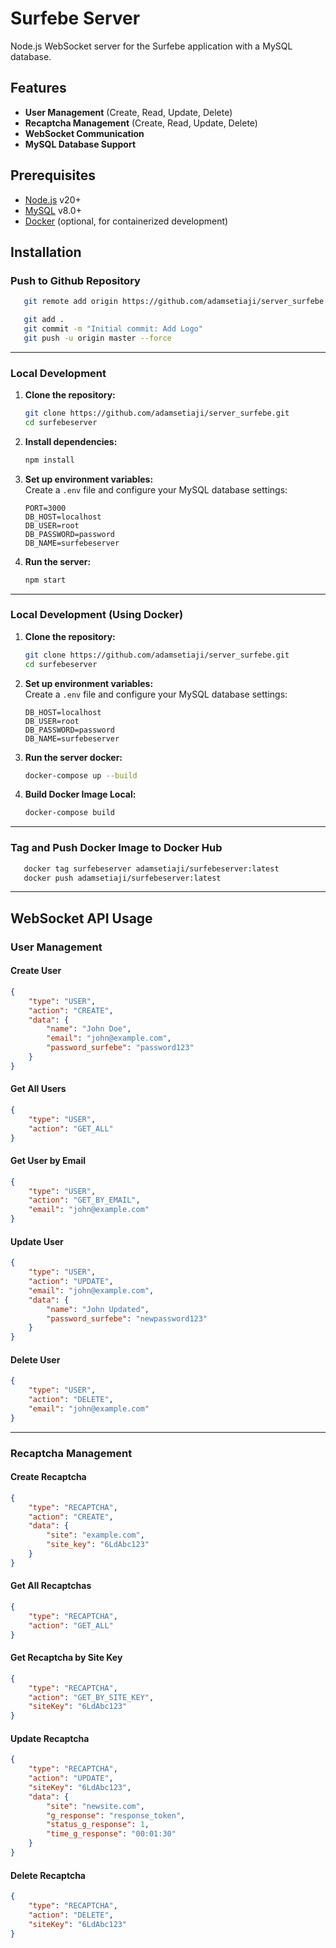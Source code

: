 # Surfebe Server

Node.js WebSocket server for the Surfebe application with a MySQL database.

## Features

- **User Management** (Create, Read, Update, Delete)
- **Recaptcha Management** (Create, Read, Update, Delete)
- **WebSocket Communication**
- **MySQL Database Support**

## Prerequisites

- [Node.js](https://nodejs.org/) v20+
- [MySQL](https://www.mysql.com/) v8.0+
- [Docker](https://www.docker.com/) (optional, for containerized development)

## Installation

### Push to Github Repository
 ```bash
    git remote add origin https://github.com/adamsetiaji/server_surfebe.git

    git add .
    git commit -m "Initial commit: Add Logo"
    git push -u origin master --force
   ```
---

### Local Development

1. **Clone the repository:**
   ```bash
   git clone https://github.com/adamsetiaji/server_surfebe.git
   cd surfebeserver
   ```

2. **Install dependencies:**
   ```bash
   npm install
   ```

3. **Set up environment variables:**  
   Create a `.env` file and configure your MySQL database settings:
   ```env
   PORT=3000
   DB_HOST=localhost
   DB_USER=root
   DB_PASSWORD=password
   DB_NAME=surfebeserver
   ```

4. **Run the server:**
   ```bash
   npm start
   ```
---

### Local Development (Using Docker)

1. **Clone the repository:**
   ```bash
   git clone https://github.com/adamsetiaji/server_surfebe.git
   cd surfebeserver
   ```

2. **Set up environment variables:**  
   Create a `.env` file and configure your MySQL database settings:
   ```env
   DB_HOST=localhost
   DB_USER=root
   DB_PASSWORD=password
   DB_NAME=surfebeserver
   ```

3. **Run the server docker:**
   ```bash
   docker-compose up --build
   ```

4. **Build Docker Image Local:**
   ```bash
   docker-compose build
   ```
---
### Tag and Push Docker Image to Docker Hub
 ```bash
    docker tag surfebeserver adamsetiaji/surfebeserver:latest
    docker push adamsetiaji/surfebeserver:latest

   ```
---

## WebSocket API Usage

### User Management

#### Create User
```json
{
    "type": "USER",
    "action": "CREATE",
    "data": {
        "name": "John Doe",
        "email": "john@example.com",
        "password_surfebe": "password123"
    }
}
```

#### Get All Users
```json
{
    "type": "USER",
    "action": "GET_ALL"
}
```

#### Get User by Email
```json
{
    "type": "USER",
    "action": "GET_BY_EMAIL",
    "email": "john@example.com"
}
```

#### Update User
```json
{
    "type": "USER",
    "action": "UPDATE",
    "email": "john@example.com",
    "data": {
        "name": "John Updated",
        "password_surfebe": "newpassword123"
    }
}
```

#### Delete User
```json
{
    "type": "USER",
    "action": "DELETE",
    "email": "john@example.com"
}
```

---

### Recaptcha Management

#### Create Recaptcha
```json
{
    "type": "RECAPTCHA",
    "action": "CREATE",
    "data": {
        "site": "example.com",
        "site_key": "6LdAbc123"
    }
}
```

#### Get All Recaptchas
```json
{
    "type": "RECAPTCHA",
    "action": "GET_ALL"
}
```

#### Get Recaptcha by Site Key
```json
{
    "type": "RECAPTCHA",
    "action": "GET_BY_SITE_KEY",
    "siteKey": "6LdAbc123"
}
```

#### Update Recaptcha
```json
{
    "type": "RECAPTCHA",
    "action": "UPDATE",
    "siteKey": "6LdAbc123",
    "data": {
        "site": "newsite.com",
        "g_response": "response_token",
        "status_g_response": 1,
        "time_g_response": "00:01:30"
    }
}
```

#### Delete Recaptcha
```json
{
    "type": "RECAPTCHA",
    "action": "DELETE",
    "siteKey": "6LdAbc123"
}
```
